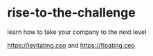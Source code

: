 # rise-to-the-challenge
 learn how to take your company to the next level

 <https://levitating.ceo> and <https://floating.ceo>
